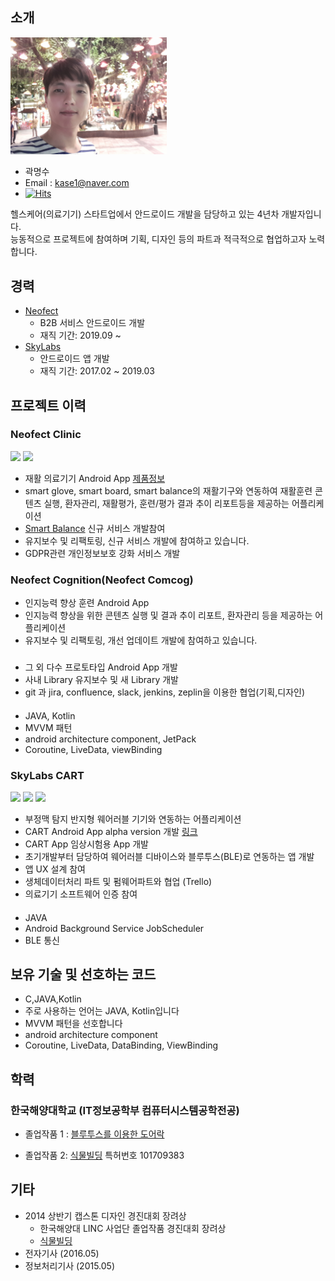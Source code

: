 ## 소개
<img src="https://github.com/mskwak32/Resume/blob/main/20200104_214450_171.jpg?raw=true" width="250"/>

* 곽명수
* Email : kase1@naver.com
* [![Hits](https://hits.seeyoufarm.com/api/count/incr/badge.svg?url=https%3A%2F%2Fgithub.com%2Fmskwak32%2FResume&count_bg=%2379C83D&title_bg=%23555555&icon=&icon_color=%23E7E7E7&title=hits&edge_flat=false)](https://hits.seeyoufarm.com)

헬스케어(의료기기) 스타트업에서 안드로이드 개발을 담당하고 있는 4년차 개발자입니다.   
능동적으로 프로젝트에 참여하며 기획, 디자인 등의 파트과 적극적으로 협업하고자 노력합니다.   

## 경력

* [Neofect](https://www.neofect.com/kr/) 
  * B2B 서비스 안드로이드 개발
  * 재직 기간: 2019.09 ~
* [SkyLabs](https://www.i-skylabs.com/?lang=ko)
  * 안드로이드 앱 개발
  * 재직 기간: 2017.02 ~ 2019.03

## 프로젝트 이력
### Neofect Clinic
<img src ="https://user-images.githubusercontent.com/39761087/114212759-25525500-999d-11eb-84e9-a006f495ab8d.jpg" width="250"/>  <img src ="https://user-images.githubusercontent.com/39761087/114213027-75c9b280-999d-11eb-9880-fbfa1d0ad6c6.jpg" width="250"/>
- 재활 의료기기 Android App [제품정보](https://www.neofect.com/kr/for-clinic)
- smart glove, smart board, smart balance의 재활기구와 연동하여 재활훈련 콘텐츠 실행, 환자관리, 재활평가, 훈련/평가 결과 추이 리포트등을 제공하는 어플리케이션
- [Smart Balance](https://www.neofect.com/kr/smart-balance) 신규 서비스 개발참여
- 유지보수 및 리팩토링, 신규 서비스 개발에 참여하고 있습니다.
- GDPR관련 개인정보보호 강화 서비스 개발

### Neofect Cognition(Neofect Comcog)
- 인지능력 향상 훈련 Android App
- 인지능력 향상을 위한 콘텐츠 실행 및 결과 추이 리포트, 환자관리 등을 제공하는 어플리케이션
- 유지보수 및 리팩토링, 개선 업데이트 개발에 참여하고 있습니다.

### 
- 그 외 다수 프로토타입 Android App 개발
- 사내 Library 유지보수 및 새 Library 개발
- git 과 jira, confluence, slack, jenkins, zeplin을 이용한 협업(기획,디자인)

####
- JAVA, Kotlin
- MVVM 패턴
- android architecture component, JetPack
- Coroutine, LiveData, viewBinding

### SkyLabs CART
<img src = "https://user-images.githubusercontent.com/39761087/114213639-33ed3c00-999e-11eb-9f20-ee2b1bb58ac3.png" width="150" />  <img src = "https://user-images.githubusercontent.com/39761087/114213806-70209c80-999e-11eb-849e-9d0b339145f3.jpg" width="150" /> <img src = "https://user-images.githubusercontent.com/39761087/114213889-90e8f200-999e-11eb-90c0-b05c8c9a463f.png" width="150" />

- 부정맥 탐지 반지형 웨어러블 기기와 연동하는 어플리케이션
- CART Android App alpha version 개발 [링크](https://www.i-skylabs.com/product-mfds?lang=ko)
- CART App 임상시험용 App 개발
- 초기개발부터 담당하여 웨어러블 디바이스와 블루투스(BLE)로 연동하는 앱 개발
- 앱 UX 설계 참여
- 생체데이터처리 파트 및 펌웨어파트와 협업 (Trello)
- 의료기기 소프트웨어 인증 참여

####
- JAVA
- Android Background Service JobScheduler
- BLE 통신

## 보유 기술 및 선호하는 코드
- C,JAVA,Kotlin
- 주로 사용하는 언어는 JAVA, Kotlin입니다
- MVVM 패턴을 선호합니다
- android architecture component
- Coroutine, LiveData, DataBinding, ViewBinding

## 학력
### 한국해양대학교 (IT정보공학부 컴퓨터시스템공학전공)
- 졸업작품 1 : 
[블루투스를 이용한 도어락](https://blog.naver.com/kase1/220890732621)

- 졸업작품 2:
[식물빌딩](https://blog.naver.com/kase1/220890711102)
특허번호 101709383

## 기타
- 2014 상반기 캡스톤 디자인 경진대회 장려상
  - 한국해양대 LINC 사업단 졸업작품 경진대회 장려상
  - [식물빌딩](https://blog.naver.com/kase1/220890711102)
- 전자기사 (2016.05)
- 정보처리기사 (2015.05)

